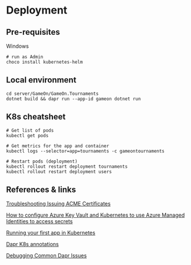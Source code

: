 # Deployment

## Pre-requisites

Windows

    # run as Admin
    choco install kubernetes-helm
    

## Local environment

    cd server/GameOn/GameOn.Tournaments
    dotnet build && dapr run --app-id gameon dotnet run

## K8s cheatsheet

    # Get list of pods
    kubectl get pods

    # Get metrics for the app and container
    kubectl logs --selector=app=tournaments -c gameontournaments

    # Restart pods (deployment)
    kubectl rollout restart deployment tournaments
    kubectl rollout restart deployment users

## References & links

[Troubleshooting Issuing ACME Certificates](https://cert-manager.io/docs/faq/acme/)

[How to configure Azure Key Vault and Kubernetes to use Azure Managed Identities to access secrets](https://docs.dapr.io/operations/components/setup-secret-store/supported-secret-stores/azure-keyvault-managed-identity/)

[Running your first app in Kubernetes](https://yourazurecoach.com/2019/12/30/exploring-dapr-running-your-first-dapr-app-in-kubernetes/)

[Dapr K8s annotations](https://docs.dapr.io/operations/hosting/kubernetes/kubernetes-annotations/)

[Debugging Common Dapr Issues](https://xaviergeerinck.com/post/dapr/debugging)
